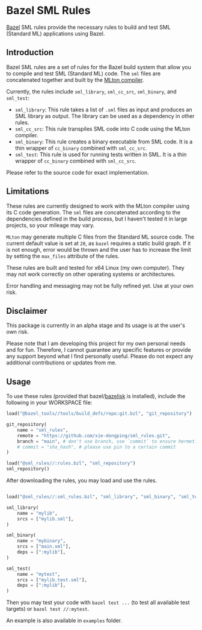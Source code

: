 Bazel SML Rules
===============

[Bazel](https://bazel.build/) SML rules provide the necessary rules to build and test SML (Standard ML) applications using Bazel.

## Introduction

Bazel SML rules are a set of rules for the Bazel build system that allow you to compile and test SML (Standard ML) code. The `sml` files are concatenated together and built by the [MLton compiler](https://github.com/MLton/mlton).

Currently, the rules include `sml_library`, `sml_cc_src`, `sml_binary`, and `sml_test`:

* `sml_library`: This rule takes a list of `.sml` files as input and produces an SML library as output. The library can be used as a dependency in other rules.
* `sml_cc_src`: This rule transpiles SML code into C code using the MLton compiler.
* `sml_binary`: This rule creates a binary executable from SML code. It is a thin wrapper of `cc_binary` combined with `sml_cc_src`.
* `sml_test`: This rule is used for running tests written in SML. It is a thin wrapper of `cc_binary` combined with `sml_cc_src`.

Please refer to the source code for exact implementation.

## Limitations

These rules are currently designed to work with the MLton compiler using its C code generation. The `sml` files are concatenated according to the dependencies defined in the build process, but I haven't tested it in large projects, so your mileage may vary.

`MLton` may generate multiple C files from the Standard ML source code. The current default value is set at `20`, as `bazel` requires a static build graph. If it is not enough, error would be thrown and the user has to increase the limit by setting the `max_files` attribute of the rules.

These rules are built and tested for x64 Linux (my own computer). They may not work correctly on other operating systems or architectures.

Error handling and messaging may not be fully refined yet. Use at your own risk.

## Disclaimer

This package is currently in an alpha stage and its usage is at the user's own risk.

Please note that I am developing this project for my own personal needs and for fun. Therefore, I cannot guarantee any specific features or provide any support beyond what I find personally useful. Please do not expect any additional contributions or updates from me.

## Usage

To use these rules (provided that bazel/[bazelisk](https://github.com/bazelbuild/bazelisk/releases) is installed), include the following in your WORKSPACE file:

```python
load("@bazel_tools//tools/build_defs/repo:git.bzl", "git_repository")

git_repository(
    name = "sml_rules",
    remote = "https://github.com/xie-dongping/sml_rules.git",
    branch = "main", # don't use branch, use `commit` to ensure hermetic build
    # commit = "sha_hash", # please use pin to a certain commit
)

load("@sml_rules//:rules.bzl", "sml_repository")
sml_repository()
```

After downloading the rules, you may load and use the rules.

```python

load("@sml_rules//:sml_rules.bzl", "sml_library", "sml_binary", "sml_test")

sml_library(
    name = "mylib",
    srcs = ["mylib.sml"],
)

sml_binary(
    name = "mybinary",
    srcs = ["main.sml"],
    deps = [":mylib"],
)

sml_test(
    name = "mytest",
    srcs = ["mylib.test.sml"],
    deps = [":mylib"],
)
```

Then you may test your code with `bazel test ...` (to test all available test targets) or `bazel test //:mytest`.


An example is also available in `examples` folder.
